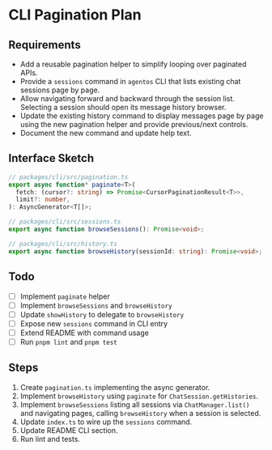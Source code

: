 # CLI Pagination Plan

## Requirements
- Add a reusable pagination helper to simplify looping over paginated APIs.
- Provide a `sessions` command in `agentos` CLI that lists existing chat sessions page by page.
- Allow navigating forward and backward through the session list. Selecting a session should open its message history browser.
- Update the existing history command to display messages page by page using the new pagination helper and provide previous/next controls.
- Document the new command and update help text.

## Interface Sketch
```ts
// packages/cli/src/pagination.ts
export async function* paginate<T>(
  fetch: (cursor?: string) => Promise<CursorPaginationResult<T>>,
  limit?: number,
): AsyncGenerator<T[]>;

// packages/cli/src/sessions.ts
export async function browseSessions(): Promise<void>;

// packages/cli/src/history.ts
export async function browseHistory(sessionId: string): Promise<void>;
```

## Todo
- [ ] Implement `paginate` helper
- [ ] Implement `browseSessions` and `browseHistory`
- [ ] Update `showHistory` to delegate to `browseHistory`
- [ ] Expose new `sessions` command in CLI entry
- [ ] Extend README with command usage
- [ ] Run `pnpm lint` and `pnpm test`

## Steps
1. Create `pagination.ts` implementing the async generator.
2. Implement `browseHistory` using `paginate` for `ChatSession.getHistories`.
3. Implement `browseSessions` listing all sessions via `ChatManager.list()` and navigating pages, calling `browseHistory` when a session is selected.
4. Update `index.ts` to wire up the `sessions` command.
5. Update README CLI section.
6. Run lint and tests.
